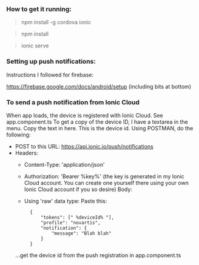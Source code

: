 ### How to get it running:
> npm install -g cordova ionic

> npm install

> ionic serve

### Setting up push notifications:
Instructions I followed for firebase:

https://firebase.google.com/docs/android/setup (including bits at bottom)

### To send a push notification from Ionic Cloud
When app loads, the device is registered with Ionic Cloud. See app.component.ts
To get a copy of the device ID, I have a textarea in the menu. Copy the text in here. This is the device id.
Using POSTMAN, do the following:

- POST to this URL: https://api.ionic.io/push/notifications
- Headers:
    - Content-Type: 'application/json'
    - Authorization: 'Bearer %key%'
    (the key is generated in my Ionic Cloud account. You can create one yourself there using your own Ionic Cloud account if you so desire)
Body:
    - Using 'raw' data type: Paste this:
        
            {
                "tokens": [" %deviceId% "],
                "profile": "novartis",
                "notification": {
                    "message": "Blah blah"
                }
            }

    ...get the device id from the push registration in app.component.ts

